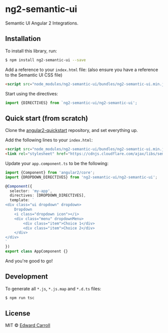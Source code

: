 # ng2-semantic-ui

Semantic UI Angular 2 Integrations.

## Installation

To install this library, run:

```bash
$ npm install ng2-semantic-ui --save
```

Add a reference to your `index.html` file: (also ensure you have a reference to the Semantic UI CSS file)

```html
<script src="node_modules/ng2-semantic-ui/bundles/ng2-semantic-ui.min.js"></script>
```

Start using the directives:

```ts
import {DIRECTIVES} from `ng2-semantic-ui/ng2-semantic-ui';
```

## Quick start (from scratch)

Clone the [angular2-quickstart](https://github.com/valor-software/angular2-quickstart) repository, and set everything up.

Add the following lines to your `index.html`:
```html
<script src="node_modules/ng2-semantic-ui/bundles/ng2-semantic-ui.min.js"></script>
<link rel="stylesheet" href="https://cdnjs.cloudflare.com/ajax/libs/semantic-ui/2.1.8/semantic.css" type="text/css">
```

Update your `app.component.ts` to be the following:

```ts
import {Component} from 'angular2/core';
import {DROPDOWN_DIRECTIVES} from 'ng2-semantic-ui/ng2-semantic-ui';

@Component({
  selector: 'my-app',
  directives: [DROPDOWN_DIRECTIVES],
  template: `
<div class="ui dropdown" dropdown>
    Dropdown
    <i class="dropdown icon"></i>
    <div class="menu" dropdownMenu>
        <div class="item">Choice 1</div>
        <div class="item">Choice 2</div>
    </div>
</div>
`
})
export class AppComponent {}
```

And you're good to go!

## Development

To generate all `*.js`, `*.js.map` and `*.d.ts` files:

```bash
$ npm run tsc
```

## License

MIT © [Edward Carroll](https://github.com/edcarroll)

